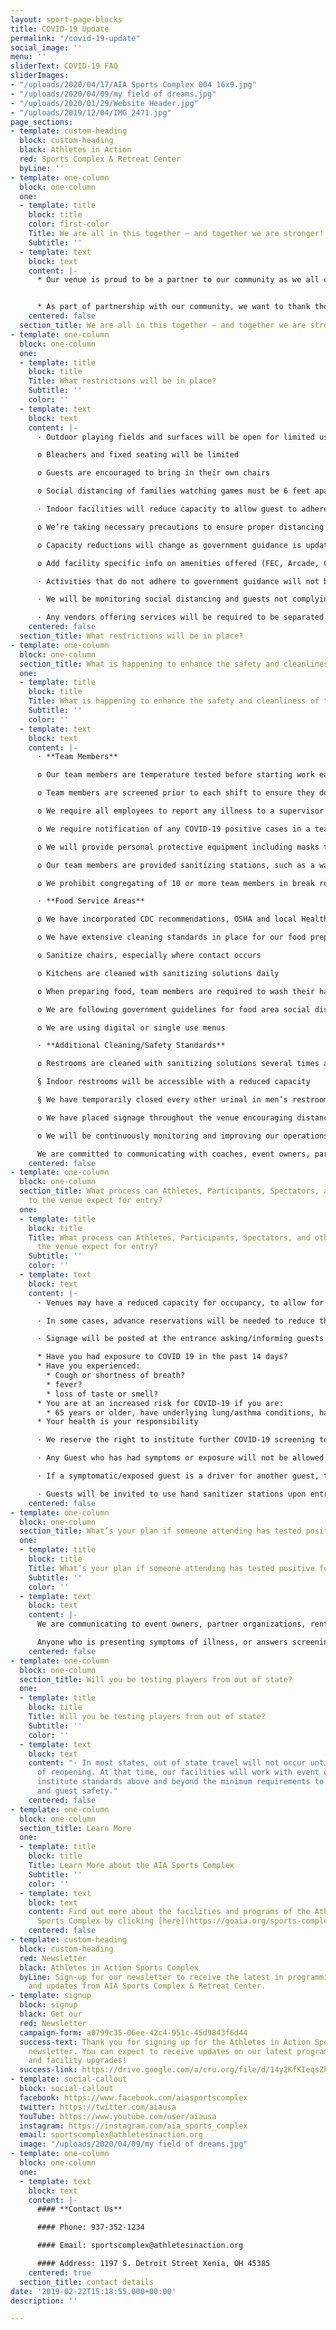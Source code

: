 ```yaml
---
layout: sport-page-blocks
title: COVID-19 Update
permalink: "/covid-19-update"
social_image: ''
menu: ''
sliderText: COVID-19 FAQ
sliderImages:
- "/uploads/2020/04/17/AIA Sports Complex 004 16x9.jpg"
- "/uploads/2020/04/09/my field of dreams.jpg"
- "/uploads/2020/01/29/Website Header.jpg"
- "/uploads/2019/12/04/IMG_2471.jpg"
page_sections:
- template: custom-heading
  block: custom-heading
  black: Athletes in Action
  red: Sports Complex & Retreat Center
  byLine: ''
- template: one-column
  block: one-column
  one:
  - template: title
    block: title
    color: first-color
    Title: We are all in this together – and together we are stronger!
    Subtitle: ''
  - template: text
    block: text
    content: |-
      * Our venue is proud to be a partner to our community as we all come back stronger than ever. We know there are many in our area hurting and experiencing hardships. We are committed to providing a safe, clean, positive environment to help you and your family come and enjoy the activities you love the most


      * As part of partnership with our community, we want to thank those who have tirelessly given of themselves to keep the rest of us going. Our venue is providing select Summer and Fall programs (leagues, camps, clinics) to children of hospital and physician’s office employees at a 20% discount.
    centered: false
  section_title: We are all in this together – and together we are stronger!
- template: one-column
  block: one-column
  one:
  - template: title
    block: title
    Title: What restrictions will be in place?
    Subtitle: ''
    color: ''
  - template: text
    block: text
    content: |-
      · Outdoor playing fields and surfaces will be open for limited use with distancing requirements that include:

      o Bleachers and fixed seating will be limited

      o Guests are encouraged to bring in their own chairs

      o Social distancing of families watching games must be 6 feet apart, cones or other markers will be used to help communicate spacing

      · Indoor facilities will reduce capacity to allow guest to adhere to recommended social distancing guidelines

      o We’re taking necessary precautions to ensure proper distancing

      o Capacity reductions will change as government guidance is updated

      o Add facility specific info on amenities offered (FEC, Arcade, Climbing, Fitness, Party Rooms, etc..,)

      · Activities that do not adhere to government guidance will not be allowed

      · We will be monitoring social distancing and guests not complying will be reminded to practice distancing. In the event guests will not comply with social distancing practices, they may be asked to leave the premises

      · Any vendors offering services will be required to be separated by appropriate distance and must demonstrate cleaning and disinfection practices
    centered: false
  section_title: What restrictions will be in place?
- template: one-column
  block: one-column
  section_title: What is happening to enhance the safety and cleanliness of the venue?
  one:
  - template: title
    block: title
    Title: What is happening to enhance the safety and cleanliness of the venue?
    Subtitle: ''
    color: ''
  - template: text
    block: text
    content: |-
      · **Team Members**

      o Our team members are temperature tested before starting work each shift

      o Team members are screened prior to each shift to ensure they do not currently have virus symptoms and have not been exposed to anyone who has tested positive for COVID-19

      o We require all employees to report any illness to a supervisor

      o We require notification of any COVID-19 positive cases in a team members household

      o We will provide personal protective equipment including masks to all team members, and training on how to use it, based on CDC guidelines

      o Our team members are provided sanitizing stations, such as a wash basin with soap and/or bottle of hand sanitizer

      o We prohibit congregating of 10 or more team members in break rooms or common areas and limit capacity of such areas to allow for safe social distancing

      · **Food Service Areas**

      o We have incorporated CDC recommendations, OSHA and local Health Department standards, and industry best practices into operating guidelines for our staff to follow

      o We have extensive cleaning standards in place for our food preparation and public seating areas

      o Sanitize chairs, especially where contact occurs

      o Kitchens are cleaned with sanitizing solutions daily

      o When preparing food, team members are required to wash their hands more frequently, not less than once every 30 minutes

      o We are following government guidelines for food area social distancing and seating capacity

      o We are using digital or single use menus

      · **Additional Cleaning/Safety Standards**

      o Restrooms are cleaned with sanitizing solutions several times a day

      § Indoor restrooms will be accessible with a reduced capacity

      § We have temporarily closed every other urinal in men’s restrooms

      o We have placed signage throughout the venue encouraging distancing, hand washing, and other safe practices

      o We will be continuously monitoring and improving our operations for the safety of our athletes, spectators, and team members

      We are committed to communicating with coaches, event owners, participants, vendors, and other visitors to the facility our guidelines and requesting everyone work together to keep us all safer
    centered: false
- template: one-column
  block: one-column
  section_title: What process can Athletes, Participants, Spectators, and other Guests
    to the venue expect for entry?
  one:
  - template: title
    block: title
    Title: What process can Athletes, Participants, Spectators, and other Guests to
      the venue expect for entry?
    Subtitle: ''
    color: ''
  - template: text
    block: text
    content: |-
      · Venues may have a reduced capacity for occupancy, to allow for appropriate social distancing

      · In some cases, advance reservations will be needed to reduce the need to turn people away at the entrance. Please visit our web site or call the venue for updates and space availability

      · Signage will be posted at the entrance asking/informing guests the following:

      * Have you had exposure to COVID 19 in the past 14 days?
      * Have you experienced:
        * Cough or shortness of breath?
        * fever?
        * loss of taste or smell?
      * You are at an increased risk for COVID-19 if you are:
        * 65 years or older, have underlying lung/asthma conditions, have heart complications, suffer from diabetes, liver disease, severe obesity or are otherwise immune-compromised
      * Your health is your responsibility

      · We reserve the right to institute further COVID-19 screening to ensure guests are not endangering others.

      · Any Guest who has had symptoms or exposure will not be allowed in the venue.

      · If a symptomatic/exposed guest is a driver for another guest, they will be asked to wait in their closed vehicle until their passenger’s activities are completed.

      · Guests will be invited to use hand sanitizer stations upon entry and exit of the building. Sanitizing stations will be provided near main entrances.
    centered: false
- template: one-column
  block: one-column
  section_title: What’s your plan if someone attending has tested positive for COVID-19?
  one:
  - template: title
    block: title
    Title: What’s your plan if someone attending has tested positive for COVID-19?
    Subtitle: ''
    color: ''
  - template: text
    block: text
    content: |-
      We are communicating to event owners, partner organizations, renters, and those who register online, that anyone who has tested positive with COVID-19 is not allowed to enter the venue until they have been released by their doctor and diagnosed as “recovered.”

      Anyone who is presenting symptoms of illness, or answers screening questions upon entry in a way that gives us concern, will not be admitted to the venue, as a way of protecting every other guest at the venue, and preventing exposures and spread.
    centered: false
- template: one-column
  block: one-column
  section_title: Will you be testing players from out of state?
  one:
  - template: title
    block: title
    Title: Will you be testing players from out of state?
    Subtitle: ''
    color: ''
  - template: text
    block: text
    content: "· In most states, out of state travel will not occur until a later phase
      of reopening. At that time, our facilities will work with event organizers to
      institute standards above and beyond the minimum requirements to promote participant
      and guest safety."
    centered: false
- template: one-column
  block: one-column
  section_title: Learn More
  one:
  - template: title
    block: title
    Title: Learn More about the AIA Sports Complex
    Subtitle: ''
    color: ''
  - template: text
    block: text
    content: Find out more about the facilities and programs of the Athletes in Action
      Sports Complex by clicking [here](https://goaia.org/sports-complex "here").
    centered: false
- template: custom-heading
  block: custom-heading
  red: Newsletter
  black: Athletes in Action Sports Complex
  byLine: Sign-up for our newsletter to receive the latest in programming, events,
    and updates from AIA Sports Complex & Retreat Center.
- template: signup
  block: signup
  black: Get our
  red: Newsletter
  campaign-form: a0799c35-06ee-42c4-951c-45d9843f6d44
  success-text: Thank you for signing up for the Athletes in Action Sports Complex
    newsletter. You can expect to receive updates on our latest programs, events,
    and facility upgrades!
  success-link: https://drive.google.com/a/cru.org/file/d/14y2KfKIeqsZh8vjO8P4WK3e6MMqmzmY3/view?usp=sharing
- template: social-callout
  block: social-callout
  facebook: https://www.facebook.com/aiasportscomplex
  twitter: https://twitter.com/aiausa
  YouTube: https://www.youtube.com/user/aiausa
  instagram: https://instagram.com/aia_sports_complex
  email: sportscomplex@athletesinaction.org
  image: "/uploads/2020/04/09/my field of dreams.jpg"
- template: one-column
  block: one-column
  one:
  - template: text
    block: text
    content: |-
      #### **Contact Us**

      #### Phone: 937-352-1234

      #### Email: sportscomplex@athletesinaction.org

      #### Address: 1197 S. Detroit Street Xenia, OH 45385
    centered: true
  section_title: contact details
date: '2019-02-22T15:18:55.000+00:00'
description: ''

---
```

